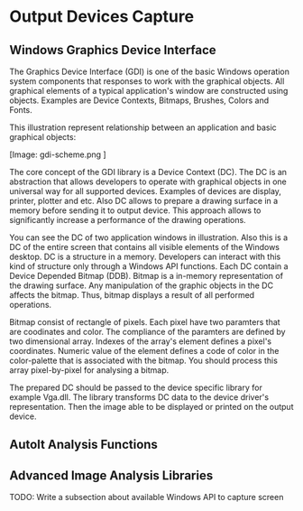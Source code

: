 # Output Devices Capture

## Windows Graphics Device Interface

The Graphics Device Interface (GDI) is one of the basic Windows operation system components that responses to work with the graphical objects. All graphical elements of a typical application's window are constructed using objects. Examples are Device Contexts, Bitmaps, Brushes, Colors and Fonts.

This illustration represent relationship between an application and basic graphical objects:

[Image: gdi-scheme.png ]

The core concept of the GDI library is a Device Context (DC). The DC is an abstraction that allows developers to operate with graphical objects in one universal way for all supported devices. Examples of devices are display, printer, plotter and etc. Also DC allows to prepare a drawing surface in a memory before sending it to output device. This approach allows to significantly increase a performance of the drawing operations.

You can see the DC of two application windows in illustration. Also this is a DC of the entire screen that contains all visible elements of the Windows desktop. DC is a structure in a memory. Developers can interact with this kind of structure only through a Windows API functions. Each DC contain a Device Depended Bitmap (DDB). Bitmap is a in-memory representation of the drawing surface. Any manipulation of the graphic objects in the DC affects the bitmap. Thus, bitmap displays a result of all performed operations.

Bitmap consist of rectangle of pixels. Each pixel have two paramters that are coodinates and color. The compliance of the paramters are defined by two dimensional array. Indexes of the array's element defines a pixel's coordinates. Numeric value of the element defines a code of color in the color-palette that is associated with the bitmap. You should process this array pixel-by-pixel for analysing a bitmap.

The prepared DC should be passed to the device specific library for example Vga.dll. The library transforms DC data to the device driver's representation. Then the image able to be displayed or printed on the output device.

## AutoIt Analysis Functions

## Advanced Image Analysis Libraries

TODO: Write a subsection about available Windows API to capture screen
